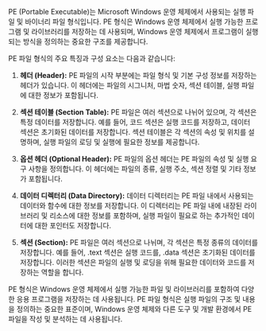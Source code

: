 PE (Portable Executable)는 Microsoft Windows 운영 체제에서 사용되는 실행 파일 및 바이너리 파일 형식입니다. 
PE 형식은 Windows 운영 체제에서 실행 가능한 프로그램 및 라이브러리를 저장하는 데 사용되며, Windows 운영 체제에서 프로그램이 실행되는 방식을 정의하는 중요한 구조를 제공합니다.

PE 파일 형식의 주요 특징과 구성 요소는 다음과 같습니다:

1. **헤더 (Header):** PE 파일의 시작 부분에는 파일 형식 및 기본 구성 정보를 저장하는 헤더가 있습니다. 이 헤더에는 파일의 시그니처, 마법 숫자, 섹션 테이블, 실행 파일에 대한 정보가 포함됩니다.

2. **섹션 테이블 (Section Table):** PE 파일은 여러 섹션으로 나뉘어 있으며, 각 섹션은 특정 데이터를 저장합니다. 예를 들어, 코드 섹션은 실행 코드를 저장하고, 데이터 섹션은 초기화된 데이터를 저장합니다. 섹션 테이블은 각 섹션의 속성 및 위치를 설명하며, 실행 파일의 로딩 및 실행에 필요한 정보를 제공합니다.

3. **옵션 헤더 (Optional Header):** PE 파일의 옵션 헤더는 PE 파일의 속성 및 실행 요구 사항을 정의합니다. 이 헤더에는 파일의 종류, 실행 주소, 섹션 정렬 및 기타 정보가 포함됩니다.

4. **데이터 디렉터리 (Data Directory):** 데이터 디렉터리는 PE 파일 내에서 사용되는 데이터와 함수에 대한 정보를 저장합니다. 이 디렉터리는 PE 파일 내에 내장된 라이브러리 및 리소스에 대한 정보를 포함하며, 실행 파일이 필요로 하는 추가적인 데이터에 대한 포인터도 저장합니다.

5. **섹션 (Section):** PE 파일은 여러 섹션으로 나뉘며, 각 섹션은 특정 종류의 데이터를 저장합니다. 예를 들어, .text 섹션은 실행 코드를, .data 섹션은 초기화된 데이터를 저장합니다. 이러한 섹션은 파일의 실행 및 로딩을 위해 필요한 데이터와 코드를 저장하는 역할을 합니다.

PE 형식은 Windows 운영 체제에서 실행 가능한 파일 및 라이브러리를 포함하여 다양한 응용 프로그램을 저장하는 데 사용됩니다. PE 파일 형식은 실행 파일의 구조 및 내용을 정의하는 중요한 표준이며, Windows 운영 체제와 다른 도구 및 개발 환경에서 PE 파일을 작성 및 분석하는 데 사용됩니다.